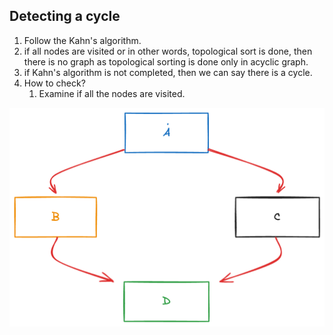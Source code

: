 ## Detecting a cycle

1. Follow the Kahn's algorithm.
2. if all nodes are visited or in other words, topological sort is done, then there is no graph as topological sorting is done only in acyclic graph.
3. if Kahn's algorithm is not completed, then we can say there is a cycle.
4. How to check?
   1. Examine if all the nodes are visited.

<img src="../../assets/graph/topo.png">